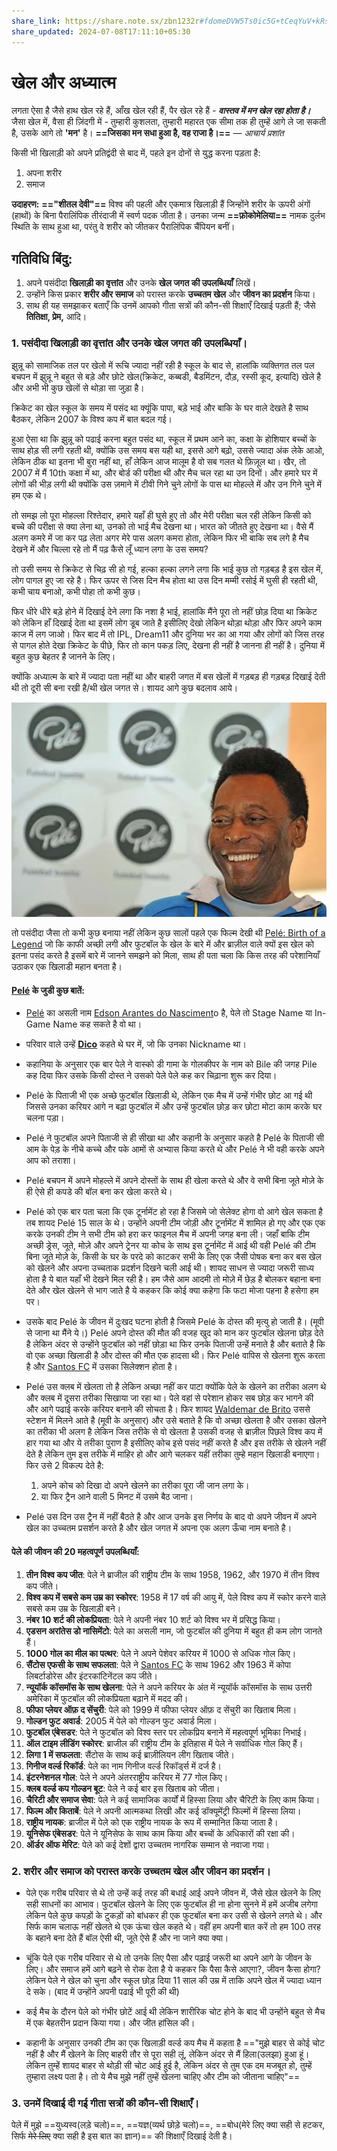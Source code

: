 ```yaml
---
share_link: https://share.note.sx/zbn1232r#fdomeDVW5Ts0ic5G+tCeqYuV+kRsqjlEtCt919Q7JUk
share_updated: 2024-07-08T17:11:10+05:30
---
```


# खेल और अध्यात्म

लगता ऐसा है जैसे हाथ खेल रहे हैं, आँख खेल रही हैं, पैर खेल रहे हैं - **_वास्तव में मन खेल रहा होता है।_** जैसा खेल में, वैसा ही ज़िंदगी में - तुम्हारी कुशलता, तुम्हारी महारत एक सीमा तक ही तुम्हें आगे ले जा सकती है, उसके आगे तो **'मन'** है।
**==जिसका मन सधा हुआ है, वह राजा है।==**
_— आचार्य प्रशांत_

किसी भी खिलाड़ी को अपने प्रतिद्वंदी से बाद में, पहले इन दोनों से युद्ध करना पड़ता है:

1. अपना शरीर
2. समाज

**उदाहरण:** **=="शीतल देवी"==** विश्व की पहली और एकमात्र खिलाड़ी हैं जिन्होंने शरीर के ऊपरी अंगों (हाथों) के बिना पैरालिंपिक तीरंदाजी में स्वर्ण पदक जीता है। उनका जन्म **==फ़ोकोमेलिया==** नामक दुर्लभ स्थिति के साथ हुआ था, परंतु वे शरीर को जीतकर पैरालिंपिक चैंपियन बनीं।

## गतिविधि बिंदु:

1. अपने पसंदीदा **खिलाड़ी का वृत्तांत** और उनके **खेल जगत की उपलब्धियाँ** लिखें।
2. उन्होंने किस प्रकार **शरीर और समाज** को परास्त करके **उच्चतम खेल** और **जीवन का प्रदर्शन** किया।
3. साथ ही यह समझाकर बताएँ कि उनमें आपको गीता सत्रों की कौन-सी शिक्षाएँ दिखाई पड़ती हैं; जैसे **तितिक्षा, प्रेम,** आदि।

### 1. पसंदीदा **खिलाड़ी का वृत्तांत** और उनके **खेल जगत की उपलब्धियाँ**।

झुन्नू को सामाजिक तल पर खेलो में रूचि ज्यादा नहीं रही है स्कूल के बाद से, हालांकि व्यक्तिगत तल पल बचपन में झुन्नू ने बहुत से बड़े और छोटे खेल(क्रिकेट, कब्बडी, बैडमिंटन, दौड़, रस्सी कूद, इत्यादि) खेले है और अभी भी कुछ खेलों से थोड़ा सा जुड़ा है।

क्रिकेट का खेल स्कूल के समय में पसंद था क्यूंकि पापा, बड़े भाई और बाकि के घर वाले देखते है साथ बैठकर, लेकिन 2007 के विश्व कप में बात बदल गई।

हुआ ऐसा था कि झुन्नू को पढाई करना बहुत पसंद था, स्कूल में प्रथम आने का, कक्षा के होशियार बच्चों के साथ होड़ सी लगी रहती थी, क्योंकि उस समय बस यही था, इससे आगे बढ़ो, उससे ज्यादा अंक लेके आओ, लेकिन ठीक था इतना भी बुरा नहीं था, हाँ लेकिन आज मालूम है वो सब गलत थे फ़िज़ूल था। खैर, तो 2007 में मैं 10th कक्षा में था, और बोर्ड की परीक्षा थी और मैच चल रहा था उन दिनों। और हमारे घर में लोगों की भीड़ लगी थी क्योंकि उस ज़माने में टीवी गिने चुने लोगों के पास था मोहल्ले में और उन गिने चुने में हम एक थे।

तो समझ लो पूरा मोहल्ला रिश्तेदार, हमारे यहाँ ही घुसे हुए तो और मेरी परीक्षा चल रही लेकिन किसी को बच्चे की परीक्षा से क्या लेना था, उनको तो भाई मैच देखना था। भारत को जीतते हुए देखना था। वैसे मैं अलग कमरे में जा कर पढ़ लेता अगर मेरे पास अलग कमरा होता, लेकिन फिर भी बाकि सब लगे है मैच देखने में और चिल्ला रहे तो मैं पढ़ कैसे लूँ ध्यान लगा के उस समय?

तो उसी समय से क्रिकेट से चिढ़ सी हो गई, हल्का हल्का लगने लगा कि भाई कुछ तो गड़बड़ है इस खेल में, लोग पागल हुए जा रहे है। फिर ऊपर से जिस दिन मैच होता था उस दिन मम्मी रसोई में घुसी ही रहती थी, कभी चाय बनाओ, कभी पोहा तो कभी कुछ।

फिर धीरे धीरे बड़े होने में दिखाई देने लगा कि नशा है भाई, हालांकि मैंने पूरा तो नहीं छोड़ दिया था क्रिकेट को लेकिन हाँ दिखाई देता था इसमें लोग डूब जाते है इसीलिए देखो लेकिन थोड़ा थोड़ा और फिर अपने काम काज में लग जाओ। फिर बाद में तो IPL, Dream11 और दुनिया भर का आ गया और लोगों को जिस तरह से पागल होते देखा क्रिकेट के पीछे, फिर तो कान पकड़ लिए, देखना ही नहीं है जानना ही नहीं है। दुनिया में बहुत कुछ बेहतर है जानने के लिए।

क्योंकि अध्यात्म के बारे में ज्यादा पता नहीं था और बाहरी जगत में बस खेलों में गड़बड़ ही गड़बड़ दिखाई देती थी तो दूरी सी बना रखी है/थी खेल जगत से। शायद आगे कुछ बदलाव आये।

![Pele - Edson Arantes do Nascimento|1000](Assets/pele-edson-arantes-do-nascimento-cover.png)

तो पसंदीदा जैसा तो कभी कुछ बनाया नहीं लेकिन कुछ सालों पहले एक फिल्म देखी थी [Pelé: Birth of a Legend](https://www.imdb.com/title/tt0995868/) जो कि काफी अच्छी लगी और फुटबॉल के खेल के बारे में और ब्राज़ील वाले क्यों इस खेल को इतना पसंद करते है इसमें बारे में जानने समझने को मिला, साथ ही पता चला कि किस तरह की परेशानियाँ उठाकर एक खिलाडी महान बनता है।

#### [Pelé](https://en.wikipedia.org/wiki/Pel%C3%A9) के जुडी कुछ बातें:

- [Pelé](https://en.wikipedia.org/wiki/Pel%C3%A9) का असली नाम [Edson Arantes do Nasciment](https://en.wikipedia.org/wiki/Pel%C3%A9)o है, पेले तो Stage Name या In-Game Name कह सकते है वो था।

- परिवार वाले उन्हें **[Dico](https://en.wikipedia.org/wiki/Pel%C3%A9)** कहते थे घर में, जो कि उनका Nickname था।

- कहानिया के अनुसार एक बार पेले ने वास्को डी गामा के गोलकीपर के नाम को Bile की जगह Pile कह दिया फिर उसके किसी दोस्त ने उसको पेले पेले कह कर चिढ़ाना शुरू कर दिया।

- Pelé के पिताजी भी एक अच्छे फुटबॉल खिलाडी थे, लेकिन एक मैच में उन्हें गंभीर छोट आ गई थी जिससे उनका करियर आगे न बढ़ा फुटबॉल में और उन्हें फुटबॉल छोड़ कर छोटा मोटा काम करके घर चलना पड़ा।

- Pelé ने फुटबॉल अपने पिताजी से ही सीखा था और कहानी के अनुसार कहते है Pelé के पिताजी सी आम के पेड़ के नीचे कच्चे और पके आमों से अभ्यास किया करते थे और Pelé ने भी वही करके अपने आप को तराशा।

- Pelé बचपन में अपने मोहल्ले में अपने दोस्तों के साथ ही खेला करते थे और वे सभी बिना जूते मोज़े के ही ऐसे ही कपडे की बॉल बना कर खेला करते थे।

- Pelé को एक बार पता चला कि एक टूर्नामेंट हो रहा है जिसमे जो सेलेक्ट होगा वो आगे खेल सकता है तब शायद Pelé 15 साल के थे। उन्होंने अपनी टीम जोड़ी और टूर्नामेंट में शामिल हो गए और एक एक करके उनकी टीम ने सभी टीम को हरा कर फाइनल मैच में अपनी जगह बना ली। जहाँ बाकि टीम अच्छी ड्रेस, जूते, मोज़े और अपने ट्रेनर या कोच के साथ इस टूर्नामेंट में आई थी वही Pelé की टीम बिना जूते मोज़े के, किसी के घर के परदे को काटकर सभी के लिए एक जैसी पोषक बना कर बस खेल को खेलने और अपना उच्चताक प्रदर्शन दिखने चली आई थी।
  शायद साधन से ज्यादा जरूरी साध्य होता है ये बात यहाँ भी देखने मिल रही है। हम जैसे आम आदमी तो मोज़े में छेड़ है बोलकर बहाना बना देते और खेल खेलने से भाग जाते है ये कहकर कि कोई क्या कहेगा कि फटा मोजा पहना है हसेगा हम पर।

- उसके बाद Pelé के जीवन में दुःखद घटना होती है जिसमे Pelé के दोस्त की मृत्यु हो जाती है। (मूवी से जाना था मैंने ये।) Pelé अपने दोस्त की मौत की वजह खुद को मान कर फुटबॉल खेलना छोड़ देते है लेकिन अंदर से उन्होंने फुटबॉल को नहीं छोड़ा था फिर उनके पिताजी उन्हें मनाते है और बताते है कि वो एक अच्छा खिलाडी है और दोस्त की मौत एक हादसा थी। फिर Pelé वापिस से खेलना शुरू करता है और [Santos FC](https://en.wikipedia.org/wiki/Santos_FC) में उसका सिलेक्शन होता है।

- Pelé उस क्लब में खेलता तो है लेकिन अच्छा नहीं कर पाटा क्योंकि पेले के खेलने का तरीका अलग थे और क्लब में दूसरा तरीका सिखाया जा रहा था। पेले वहां से परेशान होकर सब छोड़ कर भागने की और आगे पढाई करके करियर बनाने की सोचता है। फिर शायद [Waldemar de Brito](https://en.wikipedia.org/wiki/Waldemar_de_Brito) उससे स्टेशन में मिलने आते है (मूवी के अनुसार) और उसे बताते है कि वो अच्छा खेलता है और उसका खेलने का तरीका भी अलग है लेकिन जिस तरीके से वो खेलता है उसकी वजह से ब्राज़ील पिछले विश्व कप में हार गया था और ये तरीका पुराण है इसीलिए कोच इसे पसंद नहीं करते है और इस तरीके से खेलने नहीं देते है लेकिन तुम इस तरीके में माहिर हो और आगे चलकर यहीं तरीका तुम्हे महान खिलाडी बनाएगा। फिर उसे 2 विकल्प देते है:

  1. अपने कोच को दिखा दो अपने खेलने का तरीका पूरा जी जान लगा के।
  2. या फिर ट्रैन आने वाली 5 मिनट में उसमे बैठ जाना।

- Pelé उस दिन उस ट्रैन में नहीं बैठते है और आज उनके इस निर्णय के बाद वो अपने जीवन में अपने खेल का उच्चतम प्रसर्शन करते है और खेल जगत में अपना एक अलग ऊँचा नाम बनाते है।

#### पेले की जीवन की 20 महत्वपूर्ण उपलब्धियाँ:

1. **तीन विश्व कप जीत**: पेले ने ब्राजील की राष्ट्रीय टीम के साथ 1958, 1962, और 1970 में तीन विश्व कप जीते।
2. **विश्व कप में सबसे कम उम्र का स्कोरर**: 1958 में 17 वर्ष की आयु में, पेले विश्व कप में स्कोर करने वाले सबसे कम उम्र के खिलाड़ी बने।
3. **नंबर 10 शर्ट की लोकप्रियता**: पेले ने अपनी नंबर 10 शर्ट को विश्व भर में प्रसिद्ध किया।
4. **एडसन अरांतेस डो नासिमेंटो**: पेले का असली नाम, जो फुटबॉल की दुनिया में बहुत ही कम लोग जानते हैं।
5. **1000 गोल का मील का पत्थर**: पेले ने अपने पेशेवर करियर में 1000 से अधिक गोल किए।
6. **सैंटोस एफसी के साथ सफलता**: पेले ने [Santos FC](https://en.wikipedia.org/wiki/Santos_FC) के साथ 1962 और 1963 में कोपा लिबर्टाडोरेस और इंटरकांटिनेंटल कप जीते।
7. **न्यूयॉर्क कॉसमॉस के साथ खेलना**: पेले ने अपने करियर के अंत में न्यूयॉर्क कॉसमॉस के साथ उत्तरी अमेरिका में फुटबॉल की लोकप्रियता बढ़ाने में मदद की।
8. **फीफा प्लेयर ऑफ़ द सेंचुरी**: पेले को 1999 में फीफा प्लेयर ऑफ़ द सेंचुरी का खिताब मिला।
9. **गोल्डन फुट अवार्ड**: 2005 में पेले को गोल्डन फुट अवार्ड मिला।
10. **फुटबॉल एंबेसडर**: पेले ने फुटबॉल को विश्व स्तर पर लोकप्रिय बनाने में महत्वपूर्ण भूमिका निभाई।
11. **ऑल टाइम लीडिंग स्कोरर**: ब्राजील की राष्ट्रीय टीम के इतिहास में पेले ने सर्वाधिक गोल किए हैं।
12. **लिगा 1 में सफलता**: सैंटोस के साथ कई ब्राज़ीलियन लीग खिताब जीते।
13. **गिनीज वर्ल्ड रिकॉर्ड**: पेले का नाम गिनीज वर्ल्ड रिकॉर्ड्स में दर्ज है।
14. **इंटरनेशनल गोल**: पेले ने अपने अंतरराष्ट्रीय करियर में 77 गोल किए।
15. **क्लब वर्ल्ड कप गोल्डन बूट**: पेले ने कई बार इस खिताब को जीता।
16. **चैरिटी और समाज सेवा**: पेले ने कई सामाजिक कार्यों में हिस्सा लिया और चैरिटी के लिए काम किया।
17. **फिल्म और किताबें**: पेले ने अपनी आत्मकथा लिखी और कई डॉक्यूमेंट्री फिल्मों में हिस्सा लिया।
18. **राष्ट्रीय नायक**: ब्राजील में पेले को एक राष्ट्रीय नायक के रूप में सम्मानित किया जाता है।
19. **यूनिसेफ एंबेसडर**: पेले ने यूनिसेफ के साथ काम किया और बच्चों के अधिकारों की रक्षा की।
20. **ऑर्डर ऑफ मेरिट**: पेले को कई देशों द्वारा उच्चतम नागरिक सम्मान से नवाजा गया।

### 2. **शरीर और समाज** को परास्त करके **उच्चतम खेल** और **जीवन का प्रदर्शन**।

- पेले एक गरीब परिवार से थे तो उन्हें कई तरह की बधाई आई अपने जीवन में, जैसे खेल खेलने के लिए सही साधनों का आभाव। फुटबॉल खेलने के लिए एक फुटबॉल ही ना होना सुनने में हमें अजीब लगेगा लेकिन पेले कुछ कपड़ों के टुकड़ों को बांधकर ही एक फुटबॉल बना कर उसी से खेलने लगते थे। और सिर्फ काम चलाऊ नहीं खेलते थे एक ऊंचा खेल कहते थे। वहीं हम अपनी बात करें तो हम 100 तरह के बहाने बना देते हैं बॉल ऐसी थी, जूते ऐसे हैं और ना जाने क्या क्या।

- चूंकि पेले एक गरीब परिवार से थे तो उनके लिए पैसा और पढ़ाई जरूरी था अपने आगे के जीवन के लिए। और समाज हमें आगे बढ़ने से रोक देता है ये कहकर कि पैसा कैसे आएगा?, जीवन कैसा होगा? लेकिन पेले ने खेल को चुना और स्कूल छोड़ दिया 11 साल की उम्र में ताकि अपने खेल में ज्यादा ध्यान दे सके। (बाद में उन्होंने अपनी पढाई भी पूरी की थी)

- कई मैच के दौरन पेले को गंभीर छोटें आई थी लेकिन शारीरिक चोट होने के बाद भी उन्होंने बहुत से मैच में एक बेहतरीन प्रदान किया गया। और जीत हांसिल की।

- कहानी के अनुसार उनकी टीम का एक खिलाड़ी वर्ल्ड कप मैच में कहता है =="मुझे बाहर से कोई चोट नहीं है और मैं खेलने के लिए बाहरी तौर से पूरा सही लूं, लेकिन अंदर से मैं हिला(उलझा) हुआ हूं। लेकिन तुम्हें शायद बाहर से थोड़ी सी चोट आई हुई है, लेकिन अंदर से तुम एक दम मजबूत हो, तुम्हें तुम्हारा लक्ष्य पता है। तो ये मैच मुझे नहीं तुम्हें खेलना चाहिए और टीम को जीताना चाहिए"==

### 3. उनमें दिखाई दी गई गीता सत्रों की कौन-सी **शिक्षाएँ**।

पेले में मुझे ==युध्यस्व(लड़े चलो)==, ==यज्ञ(व्यर्थ छोड़े चलो)==, ==बोध(मेरे लिए क्या सही से हटकर, सिर्फ ~~मेरे लिए~~ क्या सही है इस बात का ज्ञान)== की शिक्षाएँ दिखाई देती है।

